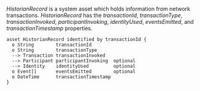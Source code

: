 *HistorianRecord* is a system asset which holds information from network transactions. *HistorianRecord* has the *transactionId*, *transactionType*, *transactionInvoked*, *participantInvoking*, *identityUsed*, *eventsEmitted*, and *transactionTimestamp* properties.

```
asset HistorianRecord identified by transactionId {
  o String        transactionId
  o String        transactionType
  --> Transaction transactionInvoked
  --> Participant participantInvoking  optional
  --> Identity    identityUsed         optional
  o Event[]       eventsEmitted        optional
  o DateTime      transactionTimestamp
}
```
